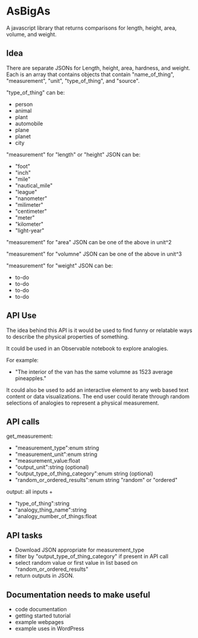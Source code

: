 # AsBigAs
A javascript library that returns comparisons for length, height, area, volume, and weight.

## Idea
There are separate JSONs for Length, height, area, hardness, and weight. Each is an array that contains objects that contain "name_of_thing", "measurement", "unit", "type_of_thing", and "source".

"type_of_thing" can be:
- person
- animal
- plant
- automobile
- plane
- planet
- city

"measurement" for "length" or "height" JSON can be:
- "foot"
- "inch"
- "mile"
- "nautical_mile"
- "league"
- "nanometer"
- "milimeter"
- "centimeter"
- "meter"
- "kilometer"
- "light-year"

"measurement" for "area" JSON can be one of the above in unit^2

"measurement" for "volumne" JSON can be one of the above in unit^3


"measurement" for "weight" JSON can be:
- to-do
- to-do
- to-do
- to-do

## API Use
The idea behind this API is it would be used to find funny or relatable ways to describe the physical properties of something. 

It could be used in an Observable notebook to explore analogies. 

For example: 
- "The interior of the van has the same volumne as 1523 average pineapples."

It could also be used to add an interactive element to any web based text content or data visualizations. The end user could iterate through random selections of analogies to represent a physical measurement. 


## API calls

get_measurement:
- "measurement_type":enum string
- "measurement_unit":enum string
- "measurement_value:float
- "output_unit":string (optional)
- "output_type_of_thing_category":enum string (optional)
- "random_or_ordered_results":enum string "random" or "ordered"

output:
all inputs +
- "type_of_thing":string
- "analogy_thing_name":string
- "analogy_number_of_things:float

## API tasks
- Download JSON appropriate for measurement_type
- filter by "output_type_of_thing_category" if present in API call
- select random value or first value in list based on "random_or_ordered_results"
- return outputs in JSON.

## Documentation needs to make useful
- code documentation
- getting started tutorial
- example webpages
- example uses in WordPress
